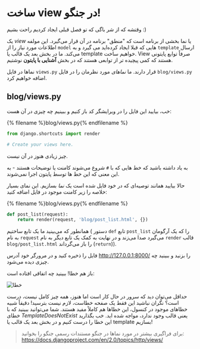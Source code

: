 # ساخت view در جنگو!

وقتشه که از شر باگی که تو فصل قبلی ایجاد کردیم راحت بشیم :)

یک *view* یا نما بخشی از برنامه است که "منطق" برنامه در آن قرار می‌گیرد. این مولفه اطلاعات مورد نیاز را از `model` هایی که قبلا ایجاد کرده‌اید می گیرد و به `template` ارسال می‌کند. ما در بخش بعد یک قالب یا template خواهیم ساخت. View صرفاً توابع پایتونی هستند که کمی پیچیده تر از توابعی هستند که در بخش **آشنایی با پایتون** نوشتیم.

نماها در فایل `views.py` قرار دارند. ما *نماهای* مورد نظرمان را در فایل `blog/views.py` اضافه خواهیم کرد.

## blog/views.py

خب، بیایید این فایل را در ویرایشگر کد باز کنیم و ببینیم چه چیزی در آن هست:

{% filename %}blog/views.py{% endfilename %}

```python
from django.shortcuts import render

# Create your views here.
```

چیز زیادی هنوز در آن نیست.

به یاد داشته باشید که خط هایی که با `#` شروع می‌شوند کامنت یا توضیحات هستند - به این معنی که این خط ها توسط پایتون اجرا نمی‌شوند.

حالا بیایید همانند توصیه‌ای که در خود فایل شده است یک *نما* بسازیم. این نمای بسیار خلاصه را زیر کامنت موجود در فایل اضافه کنید:

{% filename %}blog/views.py{% endfilename %}

```python
def post_list(request):
    return render(request, 'blog/post_list.html', {})
```

همانطور که می‌بینید ما یک تابع ساختیم ( دستور `def` تابع `post_list` را که یک آرگومان به نام `request` می‌گیرد صدا می‌زند و در نهایت به کمک یک تابع دیگر به نام `render` قالب `blog/post_list.html` را باز می‌گرداند (`return`)).

فایل را ذخیره کنید و در مرورگر خود آدرس http://127.0.0.1:8000/ را بزنید و ببینید چه چیزی دیده می‌شود.

باز هم خطا! ببینید چه اتفاقی افتاده است:

![خطا](images/error.png)

حداقل می‌توان دید که سرور در حال کار است اما هنوز، همه چیز کامل نیست، درست است؟ نگران نباشید این فقط یک صفحه خطاست، لازم نیست بترسید! دقیقاً شبیه خطاهای موجود در کنسول، این خطاها هم کاملاً مفید هستند. شما می‌توانید ببینید که با خطای *TemplateDoesNotExist* یعنی قالب وجود ندارد، مواجه شده اید. خب بگذارید این خطا را درست کنیم و در بخش بعد یک قالب یا template بسازیم!

> برای فراگیری بیشتر در مورد نماها در جنگو مستندات رسمی جنگو را بخوانید: https://docs.djangoproject.com/en/2.0/topics/http/views/